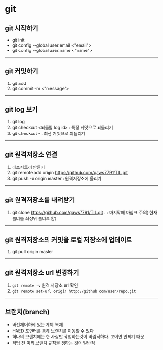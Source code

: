 # git

## git 시작하기

- git init
- git config --global user.email <"email">
- git config --global user.name <"name">

------

## git 커밋하기

1. git add <file>
2. git commit -m <"message">

------

## git log 보기

1. git log
2. git checkout <되돌릴 log id> : 특정 커밋으로 되돌리기
3. git checkout - : 최신 커밋으로 되돌리기

------

## git 원격저장소 연결

1. 레포지토리 만들기
2. git remote add origin https://github.com/qaws7791/TIL.git
3. git push -u origin master : 원격저장소에 올리기

------

## git 원격저장소를 내려받기

1. git clone https://github.com/qaws7791/TIL.git . : 마지막에 마침표 주의( 현재 폴더를 최상위 폴더로 함)

------

## git 원격저장소의 커밋을 로컬 저장소에 업데이트

1. git pull origin master

------

## git 원격저장소 url 변경하기

1. `git remote -v` 원격 저장소 url 확인
2. `git remote set-url origin http://github.com/user/repo.git`

------

## 브랜치(branch)

- 버전제어하에 있는 개체 복제
- HAED 포인터를 통해 브랜치를 이동할 수 있다
- 하나의 브랜치에는 한 사람만 작업하는것이 바람직하다. 꼬이면 안되기 때문
- 작업 전 미리 브랜치 규칙을 정하는 것이 일반적